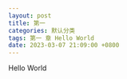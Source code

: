 ```yaml
---
layout: post
title: 第一
categories: 默认分类
tags: 第一 章 Hello World
date: 2023-03-07 21:09:00 +0800
---
```


Hello World
